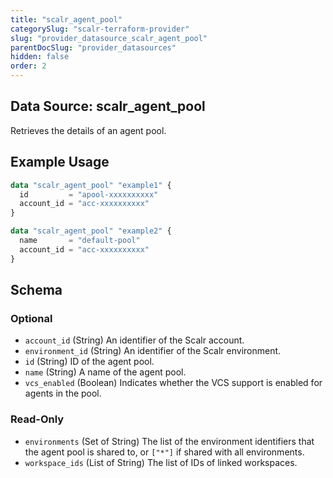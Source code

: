 ```yaml
---
title: "scalr_agent_pool"
categorySlug: "scalr-terraform-provider"
slug: "provider_datasource_scalr_agent_pool"
parentDocSlug: "provider_datasources"
hidden: false
order: 2
---
```

## Data Source: scalr_agent_pool

Retrieves the details of an agent pool.

## Example Usage

```terraform
data "scalr_agent_pool" "example1" {
  id         = "apool-xxxxxxxxxx"
  account_id = "acc-xxxxxxxxxx"
}

data "scalr_agent_pool" "example2" {
  name       = "default-pool"
  account_id = "acc-xxxxxxxxxx"
}
```

<!-- schema generated by tfplugindocs -->
## Schema

### Optional

- `account_id` (String) An identifier of the Scalr account.
- `environment_id` (String) An identifier of the Scalr environment.
- `id` (String) ID of the agent pool.
- `name` (String) A name of the agent pool.
- `vcs_enabled` (Boolean) Indicates whether the VCS support is enabled for agents in the pool.

### Read-Only

- `environments` (Set of String) The list of the environment identifiers that the agent pool is shared to, or `["*"]` if shared with all environments.
- `workspace_ids` (List of String) The list of IDs of linked workspaces.
